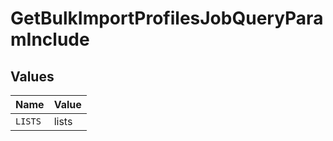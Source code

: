 # GetBulkImportProfilesJobQueryParamInclude


## Values

| Name    | Value   |
| ------- | ------- |
| `LISTS` | lists   |